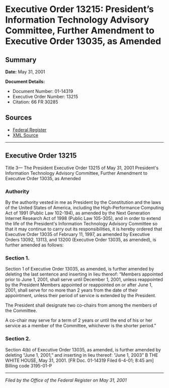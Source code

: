 # Executive Order 13215: President’s Information Technology Advisory Committee, Further Amendment to Executive Order 13035, as Amended

## Summary

**Date:** May 31, 2001

**Document Details:**
- Document Number: 01-14319
- Executive Order Number: 13215
- Citation: 66 FR 30285

## Sources
- [Federal Register](https://www.federalregister.gov/documents/2001/06/05/01-14319/presidents-information-technology-advisory-committee-further-amendment-to-executive-order-13035-as)
- [XML Source](https://www.federalregister.gov/documents/full_text/xml/2001/06/05/01-14319.xml)

---

## Executive Order 13215

Title 3—
The President
Executive Order 13215 of May 31, 2001
President's Information Technology Advisory Committee, 
Further Amendment to Executive Order 13035, as Amended
### Authority

By the authority vested in me as President by the Constitution and the laws of the United States of America, including the High-Performance Computing Act of 1991 (Public Law 102-194), as amended by the Next Generation Internet Research Act of 1998 (Public Law 105-305), and in order to extend the life of the President's Information Technology Advisory Committee so that it may continue to carry out its responsibilities, it is hereby ordered that Executive Order 13035 of February 11, 1997, as amended by Executive Orders 13092, 13113, and 13200 (Executive Order 13035, as amended), is further amended as follows:
### Section 1.

Section 1 of Executive Order 13035, as amended, is further amended by deleting the last sentence and inserting in lieu thereof: “Members appointed prior to June 1, 2001, shall serve until December 1, 2001, unless reappointed by the President Members appointed or reappointed on or after June 1, 2001, shall serve for no more than 2 years from the date of their appointment, unless their period of service is extended by the President.

The President shall designate two co-chairs from among the members of the Committee.

A co-chair may serve for a term of 2 years or until the end of his or her service as a member of the Committee, whichever is the shorter period.”
### Section 2.

Section 4(b) of Executive Order 13035, as amended, is further amended by deleting “June 1, 2001,” and inserting in lieu thereof: “June 1, 2003”
B
THE WHITE HOUSE,
May 31, 2001.
[FR Doc. 01-14319
Filed 6-4-01; 8:45 am]
Billing code 3195-01-P

---

*Filed by the Office of the Federal Register on May 31, 2001*
